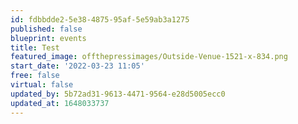 ```yaml
---
id: fdbbdde2-5e38-4875-95af-5e59ab3a1275
published: false
blueprint: events
title: Test
featured_image: offthepressimages/Outside-Venue-1521-x-834.png
start_date: '2022-03-23 11:05'
free: false
virtual: false
updated_by: 5b72ad31-9613-4471-9564-e28d5005ecc0
updated_at: 1648033737
---
```

